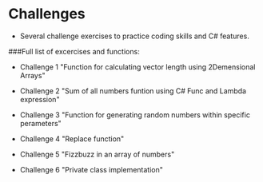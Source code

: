 # Challenges

- Several challenge exercises to practice coding skills and C# features.

###Full list of excercises and functions:

- Challenge 1 "Function for calculating vector length using 2Demensional Arrays"

- Challenge 2 "Sum of all numbers funtion using C# Func and Lambda expression"

- Challenge 3 "Function for generating random numbers within specific perameters"

- Challenge 4 "Replace function"

- Challenge 5 "Fizzbuzz in an array of numbers"

- Challenge 6 "Private class implementation"
